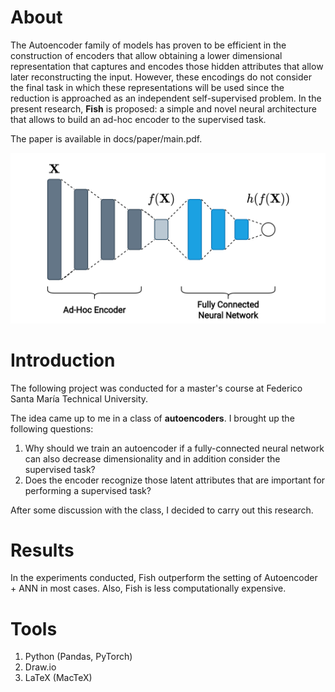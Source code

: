 # About

The Autoencoder family of models has proven to be efficient in the construction of encoders that allow obtaining a lower dimensional representation that captures and encodes those hidden attributes that allow later reconstructing the input. However, these encodings do not consider the final task in which these representations will be used since the reduction is approached as an independent self-supervised problem. In the present research, **Fish** is proposed: a simple and novel neural architecture that allows to build an ad-hoc encoder to the supervised task.

The paper is available in docs/paper/main.pdf.

![alt text](docs/paper/fish.png)

# Introduction

The following project was conducted for a master's course at Federico Santa María Technical University.

The idea came up to me in a class of **autoencoders**. I brought up the following questions:

1. Why should we train an autoencoder if a fully-connected neural network can also decrease dimensionality and in addition consider the supervised task?
2. Does the encoder recognize those latent attributes that are important for performing a supervised task?

After some discussion with the class, I decided to carry out this research.

# Results

In the experiments conducted, Fish outperform the setting of Autoencoder + ANN in most cases. Also, Fish is less computationally expensive.

# Tools

1. Python (Pandas, PyTorch)
4. Draw.io
5. LaTeX (MacTeX)
